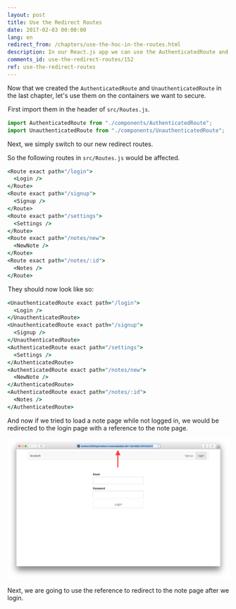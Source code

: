 ```yaml
---
layout: post
title: Use the Redirect Routes
date: 2017-02-03 00:00:00
lang: en
redirect_from: /chapters/use-the-hoc-in-the-routes.html
description: In our React.js app we can use the AuthenticatedRoute and UnauthenticatedRoute in place of the Routes that we want secured. We’ll do this inside React Router v4’s Switch component.
comments_id: use-the-redirect-routes/152
ref: use-the-redirect-routes
---
```


Now that we created the `AuthenticatedRoute` and `UnauthenticatedRoute` in the last chapter, let's use them on the containers we want to secure.

<img class="code-marker" src="/assets/s.png" />First import them in the header of `src/Routes.js`.

``` javascript
import AuthenticatedRoute from "./components/AuthenticatedRoute";
import UnauthenticatedRoute from "./components/UnauthenticatedRoute";
```

Next, we simply switch to our new redirect routes.

So the following routes in `src/Routes.js` would be affected.

``` coffee
<Route exact path="/login">
  <Login />
</Route>
<Route exact path="/signup">
  <Signup />
</Route>
<Route exact path="/settings">
  <Settings />
</Route>
<Route exact path="/notes/new">
  <NewNote />
</Route>
<Route exact path="/notes/:id">
  <Notes />
</Route>
```

<img class="code-marker" src="/assets/s.png" />They should now look like so:

``` coffee
<UnauthenticatedRoute exact path="/login">
  <Login />
</UnauthenticatedRoute>
<UnauthenticatedRoute exact path="/signup">
  <Signup />
</UnauthenticatedRoute>
<AuthenticatedRoute exact path="/settings">
  <Settings />
</AuthenticatedRoute>
<AuthenticatedRoute exact path="/notes/new">
  <NewNote />
</AuthenticatedRoute>
<AuthenticatedRoute exact path="/notes/:id">
  <Notes />
</AuthenticatedRoute>
```

And now if we tried to load a note page while not logged in, we would be redirected to the login page with a reference to the note page.

![Note page redirected to login screenshot](/assets/note-page-redirected-to-login.png)

Next, we are going to use the reference to redirect to the note page after we login.
